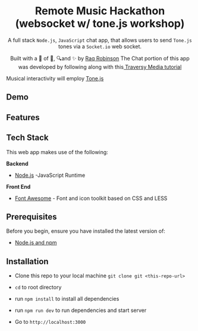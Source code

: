 <h1 align='center'><b>
Remote Music Hackathon (websocket w/ tone.js workshop)</b></h1>  
<p align='center'>
A full stack <code>Node.js</code>, <code>JavaScript</code> chat app, that allows users to send <code>Tone.js</code> tones via a <code>Socket.io</code> web socket. 
</p>

<p align="center">
Built with a 🖤 of 🎵, 🔍and ✨ by <a href='https://github.com/robin-raq'> Raq Robinson</a>
The Chat portion of this app was developed by following along with this<a href='https://www.youtube.com/watch?v=jD7FnbI76Hg&t=22s'> Traversy Media tutorial</a>

Musical interactivity will employ <a href='https://tonejs.github.io/'> Tone.js</a>

</p>

## **Demo**

## **Features**

## **Tech Stack**

This web app makes use of the following:

**Backend**

- [Node.js](https://tonejs.github.io/) -JavaScript Runtime

**Front End**

- [Font Awesome](https://fontawesome.com/) - Font and icon toolkit based on CSS and LESS

## **Prerequisites**

Before you begin, ensure you have installed the latest version of:

- [Node.js and npm](https://nodejs.org/en/)

## **Installation**

- Clone this repo to your local machine `git clone git <this-repo-url>`

- `cd` to root directory

- run `npm install` to install all dependencies

- run `npm run dev` to run dependencies and start server

- Go to `http://localhost:3000`
